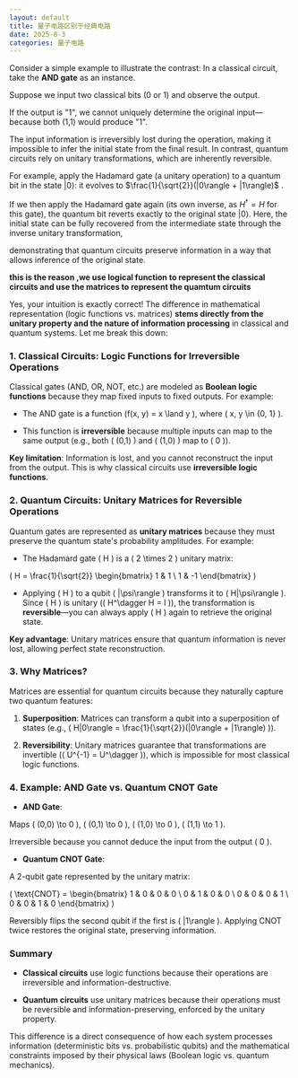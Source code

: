```yaml
---
layout: default
title: 量子电路区别于经典电路
date: 2025-8-3
categories: 量子电路
---
```


Consider a simple example to illustrate the contrast: In a classical circuit, take the **AND gate** as an instance. 

Suppose we input two classical bits (0 or 1) and observe the output.

If the output is "1", we cannot uniquely determine the original input—because both (1,1) would produce "1". 

The input information is irreversibly lost during the operation, making it impossible to infer the initial state from the final result. In contrast, quantum circuits rely on unitary transformations, which are inherently reversible. 

For example, apply the Hadamard gate (a unitary operation) to a quantum bit in the state 
$|0\rangle$: it evolves to $\frac{1}{\sqrt{2}}(|0\rangle + |1\rangle)$ .

If we then apply the Hadamard gate again (its own inverse,
as $H^\dagger = H$ for this gate), the quantum bit reverts exactly to the original state  $|0\rangle$. Here, the initial state can be fully recovered from the intermediate state through the inverse unitary transformation, 

demonstrating that quantum circuits preserve information in a way that allows inference of the original state.

**this is the reason ,we use logical function  to represent the classical circuits and use the matrices to represent the quamtum circuits**


Yes, your intuition is exactly correct! The difference in mathematical representation (logic functions vs. matrices) **stems directly from the unitary property and the nature of information processing** in classical and quantum systems. Let me break this down:

### **1. Classical Circuits: Logic Functions for Irreversible Operations**

Classical gates (AND, OR, NOT, etc.) are modeled as **Boolean logic functions** because they map fixed inputs to fixed outputs. For example:

- The AND gate is a function \(f(x, y) = x \land y \), where \( x, y \in \{0, 1\} \).

- This function is **irreversible** because multiple inputs can map to the same output (e.g., both \( (0,1) \) and \( (1,0) \) map to \( 0 \)).

**Key limitation**: Information is lost, and you cannot reconstruct the input from the output. This is why classical circuits use **irreversible logic functions**.

### **2. Quantum Circuits: Unitary Matrices for Reversible Operations**

Quantum gates are represented as **unitary matrices** because they must preserve the quantum state's probability amplitudes. For example:

- The Hadamard gate \( H \) is a \( 2 \times 2 \) unitary matrix:

\( H = \frac{1}{\sqrt{2}} \begin{bmatrix} 1 & 1 \\ 1 & -1 \end{bmatrix} \)

- Applying \( H \) to a qubit \( |\psi\rangle \) transforms it to \( H|\psi\rangle \). Since \( H \) is unitary (\( H^\dagger H = I \)), the transformation is **reversible**—you can always apply \( H \) again to retrieve the original state.

**Key advantage**: Unitary matrices ensure that quantum information is never lost, allowing perfect state reconstruction.

### **3. Why Matrices?**

Matrices are essential for quantum circuits because they naturally capture two quantum features:

1. **Superposition**: Matrices can transform a qubit into a superposition of states (e.g., \( H|0\rangle = \frac{1}{\sqrt{2}}(|0\rangle + |1\rangle) \)).

2. **Reversibility**: Unitary matrices guarantee that transformations are invertible (\( U^{-1} = U^\dagger \)), which is impossible for most classical logic functions.

### **4. Example: AND Gate vs. Quantum CNOT Gate**

- **AND Gate**:

Maps \( (0,0) \to 0 \), \( (0,1) \to 0 \), \( (1,0) \to 0 \), \( (1,1) \to 1 \).

Irreversible because you cannot deduce the input from the output \( 0 \).

- **Quantum CNOT Gate**:

A 2-qubit gate represented by the unitary matrix:

\( \text{CNOT} = \begin{bmatrix} 1 & 0 & 0 & 0 \\ 0 & 1 & 0 & 0 \\ 0 & 0 & 0 & 1 \\ 0 & 0 & 1 & 0 \end{bmatrix} \)

Reversibly flips the second qubit if the first is \( |1\rangle \). Applying CNOT twice restores the original state, preserving information.

### **Summary**

- **Classical circuits** use logic functions because their operations are irreversible and information-destructive.

- **Quantum circuits** use unitary matrices because their operations must be reversible and information-preserving, enforced by the unitary property.

This difference is a direct consequence of how each system processes information (deterministic bits vs. probabilistic qubits) and the mathematical constraints imposed by their physical laws (Boolean logic vs. quantum mechanics).